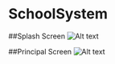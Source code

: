 # SchoolSystem

##Splash Screen
![Alt text](images/splash.png?raw=true "splash screen")

##Principal Screen
![Alt text](images/principal.png?raw=true "splash screen")